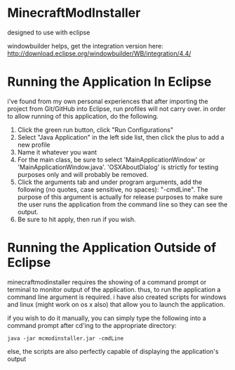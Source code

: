 MinecraftModInstaller
=====================

designed to use with eclipse

windowbuilder helps, get the integration version here: http://download.eclipse.org/windowbuilder/WB/integration/4.4/

Running the Application In Eclipse
==================================

i've found from my own personal experiences that after importing the project from Git/GitHub into Eclipse, run profiles will not carry over. in order to allow running of this application, do the following.

1. Click the green run button, click "Run Configurations"
2. Select "Java Application" in the left side list, then click the plus to add a new profile
3. Name it whatever you want
4. For the main class, be sure to select 'MainApplicationWindow' or 'MainApplicationWindow.java'. 'OSXAboutDialog' is strictly for testing purposes only and will probably be removed.
5. Click the arguments tab and under program arguments, add the following (no quotes, case sensitive, no spaces): "-cmdLine". The purpose of this argument is actually for release purposes to make sure the user runs the application from the command line so they can see the output.
6. Be sure to hit apply, then run if you wish.

Running the Application Outside of Eclipse
==========================================
minecraftmodinstaller requires the showing of a command prompt or terminal to monitor output of the application. thus, to run the application a command line argument is required. i have also created scripts for windows and linux (might work on os x also) that allow you to launch the application.

if you wish to do it manually, you can simply type the following into a command prompt after cd'ing to the appropriate directory:

`java -jar mcmodinstaller.jar -cmdLine`

else, the scripts are also perfectly capable of displaying the application's output
